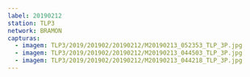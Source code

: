 ```yaml
---
label: 20190212
station: TLP3
network: BRAMON
capturas:
  - imagem: TLP3/2019/201902/20190212/M20190213_052353_TLP_3P.jpg
  - imagem: TLP3/2019/201902/20190212/M20190213_044503_TLP_3P.jpg
  - imagem: TLP3/2019/201902/20190212/M20190213_044218_TLP_3P.jpg
---
```

